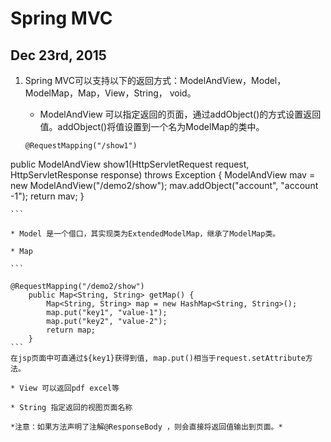 # Spring MVC

## Dec 23rd, 2015

1. Spring MVC可以支持以下的返回方式：ModelAndView，Model， ModelMap，Map，View，String， void。

    * ModelAndView 可以指定返回的页面，通过addObject()的方式设置返回值。addObject()将值设置到一个名为ModelMap的类中。
    
    ```
    @RequestMapping("/show1") 
public ModelAndView show1(HttpServletRequest request, 
           HttpServletResponse response) throws Exception { 
       ModelAndView mav = new ModelAndView("/demo2/show"); 
       mav.addObject("account", "account -1"); 
       return mav; 
   }  
    
    ```
    
    * Model 是一个借口，其实现类为ExtendedModelMap，继承了ModelMap类。
    
    * Map 
    
    ```
    
    @RequestMapping("/demo2/show") 
        public Map<String, String> getMap() { 
            Map<String, String> map = new HashMap<String, String>(); 
            map.put("key1", "value-1"); 
            map.put("key2", "value-2"); 
            return map; 
        }  
    ```
    在jsp页面中可直通过${key1}获得到值, map.put()相当于request.setAttribute方法。
    
    * View 可以返回pdf excel等
    
    * String 指定返回的视图页面名称
    
    *注意：如果方法声明了注解@ResponseBody ，则会直接将返回值输出到页面。*
    
    